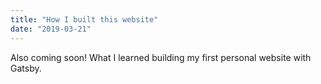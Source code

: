 ```yaml
---
title: "How I built this website"
date: "2019-03-21"
---
```


Also coming soon! What I learned building my first personal website with Gatsby. 